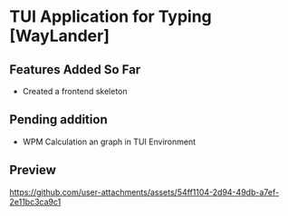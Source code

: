 # TUI Application for Typing [WayLander]

## Features Added So Far
- Created a frontend skeleton

## Pending addition
- WPM Calculation an graph in TUI Environment

## Preview
https://github.com/user-attachments/assets/54ff1104-2d94-49db-a7ef-2e11bc3ca9c1




